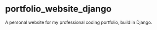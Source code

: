 # portfolio_website_django
A personal website for my professional coding portfolio, build in Django.
